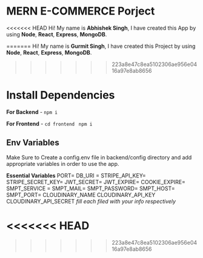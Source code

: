 # MERN E-COMMERCE Porject

<<<<<<< HEAD
Hi! My name is **Abhishek Singh**, I have created this App by using **Node**, **React**, **Express**, **MongoDB**.

=======
Hi! My name is **Gurmit Singh**, I have created this Project by using **Node**, **React**, **Express**, **MongoDB**.
>>>>>>> 223a8e47c8ea5102306ae956e0416a97e8ab8656

# Install Dependencies

**For Backend** - `npm i`

**For Frontend** - `cd frontend` ` npm i`

## Env Variables

Make Sure to Create a config.env file in backend/config directory and add appropriate variables in order to use the app.

**Essential Variables**
PORT=
DB_URI =
STRIPE_API_KEY=
STRIPE_SECRET_KEY=
JWT_SECRET=
JWT_EXPIRE=
COOKIE_EXPIRE=
SMPT_SERVICE =
SMPT_MAIL=
SMPT_PASSWORD=
SMPT_HOST=
SMPT_PORT=
CLOUDINARY_NAME
CLOUDINARY_API_KEY
CLOUDINARY_API_SECRET
_fill each filed with your info respectively_

<<<<<<< HEAD
=======

>>>>>>> 223a8e47c8ea5102306ae956e0416a97e8ab8656
